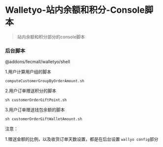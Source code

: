 Walletyo-站内余额和积分-Console脚本
=====================


> 站内余额和积分部分的console脚本







### 后台脚本

@addons/fecmall/walletyo/shell


1.用户计算用户组的脚本

```
computeCustomerGroupByOrderAmount.sh
```

2.用户订单赠送积分的脚本

```
sh customerOrderGiftPoint.sh
```

3.用户订单赠送钱包余额的脚本

```
sh customerOrderGiftWalletAmount.sh
```

注意：

1.赠送金额的比例，以及收货订单天数设置，都是在后台设置 `wallyo config`部分














